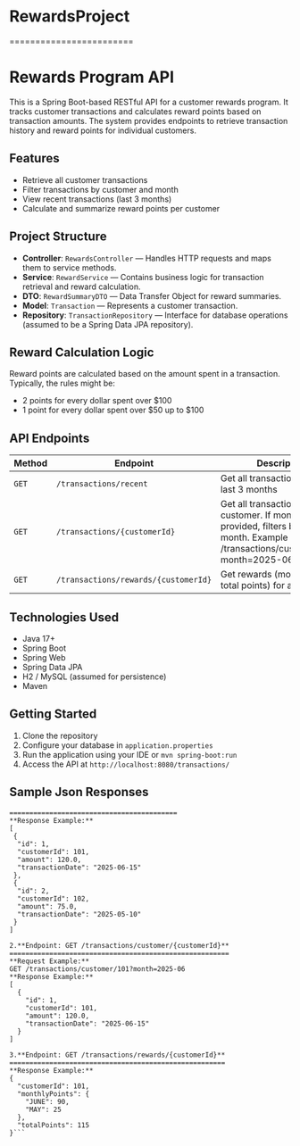 # RewardsProject
========================
#  Rewards Program API

This is a Spring Boot-based RESTful API for a customer rewards program. It tracks customer transactions and calculates reward points based on transaction amounts. The system provides endpoints to retrieve transaction history and reward points for individual customers.

##  Features

- Retrieve all customer transactions
- Filter transactions by customer and month
- View recent transactions (last 3 months)
- Calculate and summarize reward points per customer

##  Project Structure

- **Controller**: `RewardsController` — Handles HTTP requests and maps them to service methods.
- **Service**: `RewardService` — Contains business logic for transaction retrieval and reward calculation.
- **DTO**: `RewardSummaryDTO` — Data Transfer Object for reward summaries.
- **Model**: `Transaction` — Represents a customer transaction.
- **Repository**: `TransactionRepository` — Interface for database operations (assumed to be a Spring Data JPA repository).

##  Reward Calculation Logic

Reward points are calculated based on the amount spent in a transaction. Typically, the rules might be:

- 2 points for every dollar spent over $100
- 1 point for every dollar spent over $50 up to $100

##  API Endpoints

| Method | Endpoint | Description |
|--------|----------|-------------|
| `GET` | `/transactions/recent` | Get all transactions from the last 3 months |
| `GET` | `/transactions/{customerId}`| Get all transactions for a customer. If month is provided, filters by that month. Example : /transactions/customer/101?month=2025-06 |
| `GET` | `/transactions/rewards/{customerId}` | Get rewards (monthly and total points) for a customer |

##  Technologies Used

- Java 17+
- Spring Boot
- Spring Web
- Spring Data JPA
- H2 / MySQL (assumed for persistence)
- Maven 

##  Getting Started

1. Clone the repository
2. Configure your database in `application.properties`
3. Run the application using your IDE or `mvn spring-boot:run`
4. Access the API at `http://localhost:8080/transactions/`

##  Sample Json Responses

```1.**Endpoint: GET /transactions/recent  **
==========================================
**Response Example:**
[
 {
  "id": 1,
  "customerId": 101,
  "amount": 120.0,
  "transactionDate": "2025-06-15"
 },
 {
  "id": 2,
  "customerId": 102,
  "amount": 75.0,
  "transactionDate": "2025-05-10"
 }
]

2.**Endpoint: GET /transactions/customer/{customerId}**
=======================================================
**Request Example:**
GET /transactions/customer/101?month=2025-06
**Response Example:**
[
  {
    "id": 1,
    "customerId": 101,
    "amount": 120.0,
    "transactionDate": "2025-06-15"
  }
]

3.**Endpoint: GET /transactions/rewards/{customerId}**
======================================================
**Response Example:**
{
  "customerId": 101,
  "monthlyPoints": {
    "JUNE": 90,
    "MAY": 25
  },
  "totalPoints": 115
}```


